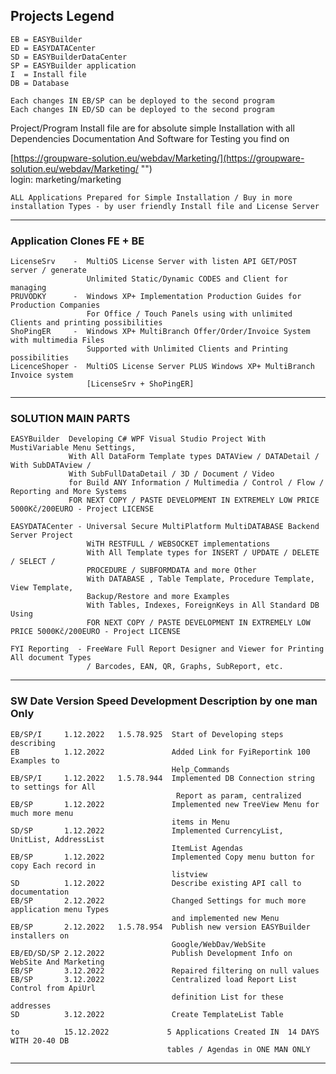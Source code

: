## Projects Legend 
    EB = EASYBuilder 
    ED = EASYDATACenter
    SD = EASYBuilderDataCenter
    SP = EASYBuilder application
    I  = Install file
    DB = Database

    Each changes IN EB/SP can be deployed to the second program
    Each changes IN ED/SD can be deployed to the second program

Project/Program Install file are for absolute simple Installation with all Dependencies
Documentation And Software for Testing you find on  

[https://groupware-solution.eu/webdav/Marketing/](https://groupware-solution.eu/webdav/Marketing/ "")  
login: marketing/marketing


    ALL Applications Prepared for Simple Installation / Buy in more installation Types - by user friendly Install file and License Server
    
---

### Application Clones FE + BE
    LicenseSrv    -  MultiOS License Server with listen API GET/POST server / generate 
                     Unlimited Static/Dynamic CODES and Client for managing
    PRUVODKY      -  Windows XP+ Implementation Production Guides for Production Companies 
                     For Office / Touch Panels using with unlimited Clients and printing possibilities
    ShoPingER     -  Windows XP+ MultiBranch Offer/Order/Invoice System with multimedia Files 
                     Supported with Unlimited Clients and Printing possibilities
    LicenceShoper -  MultiOS License Server PLUS Windows XP+ MultiBranch Invoice system 
                     [LicenseSrv + ShoPingER]

    
---

### SOLUTION MAIN PARTS
    EASYBuilder  Developing C# WPF Visual Studio Project With MustiVariable Menu Settings, 
				 With All DataForm Template types DATAView / DATADetail / With SubDATAview / 
				 With SubFullDataDetail / 3D / Document / Video
				 for Build ANY Information / Multimedia / Control / Flow / Reporting and More Systems
				 FOR NEXT COPY / PASTE DEVELOPMENT IN EXTREMELY LOW PRICE 5000Kč/200EURO - Project LICENSE

    EASYDATACenter - Universal Secure MultiPlatform MultiDATABASE Backend Server Project 
                     WiTH RESTFULL / WEBSOCKET implementations
    				 With All Template types for INSERT / UPDATE / DELETE / SELECT / 
    				 PROCEDURE / SUBFORMDATA and more Other
    				 With DATABASE , Table Template, Procedure Template, View Template, 
    				 Backup/Restore and more Examples
    				 With Tables, Indexes, ForeignKeys in All Standard DB Using 
    				 FOR NEXT COPY / PASTE DEVELOPMENT IN EXTREMELY LOW PRICE 5000Kč/200EURO - Project LICENSE
    
    FYI Reporting  - FreeWare Full Report Designer and Viewer for Printing All document Types 
                     / Barcodes, EAN, QR, Graphs, SubReport, etc.

    
---

### SW			Date        Version		Speed Development Description by one man Only

    EB/SP/I		1.12.2022   1.5.78.925	Start of Developing steps describing
    EB			1.12.2022				Added Link for FyiReportink 100 Examples to 
                                        Help_Commands
    EB/SP/I		1.12.2022   1.5.78.944	Implemented DB Connection string to settings for All 
                                         Report as param, centralized
    EB/SP		1.12.2022				Implemented new TreeView Menu for much more menu 
                                        items in Menu
    SD/SP		1.12.2022				Implemented CurrencyList, UnitList, AddressList   
                                        ItemList Agendas
    EB/SP		1.12.2022				Implemented Copy menu button for copy Each record in 
                                        listview
    SD			1.12.2022               Describe existing API call to documentation
    EB/SP		2.12.2022				Changed Settings for much more application menu Types   
                                        and implemented new Menu
    EB/SP		2.12.2022	1.5.78.954	Publish new version EASYBuilder installers on 
                                        Google/WebDav/WebSite
    EB/ED/SD/SP 2.12.2022               Publish Development Info on WebSite And Marketing 
    EB/SP       3.12.2022               Repaired filtering on null values
    EB/SP       3.12.2022               Centralized load Report List Control from ApiUrl 
                                        definition List for these addresses
    SD			3.12.2022               Create TemplateList Table

    to          15.12.2022             5 Applications Created IN  14 DAYS WITH 20-40 DB 
                                       tables / Agendas in ONE MAN ONLY 

    
---

